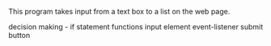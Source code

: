 This program takes input from a text box to a list on the web page.

decision making - if statement
functions
input element
event-listener
submit button
